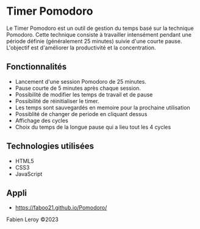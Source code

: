 # Timer Pomodoro

Le Timer Pomodoro est un outil de gestion du temps basé sur la technique Pomodoro. Cette technique consiste à travailler intensément pendant une période définie (généralement 25 minutes) suivie d'une courte pause. L'objectif est d'améliorer la productivité et la concentration.

## Fonctionnalités

- Lancement d'une session Pomodoro de 25 minutes.
- Pause courte de 5 minutes après chaque session.
- Possibilité de modifier les temps de travail et de pause
- Possibilité de réinitialiser le timer.
- Les temps sont sauvegardés en memoire pour la prochaine utilisation
- Possiblité de changer de periode en cliquant dessus
- Affichage des cycles
- Choix du temps de la longue pause qui a lieu tout les 4 cycles

## Technologies utilisées

- HTML5
- CSS3
- JavaScript

## Appli

- https://faboo21.github.io/Pomodoro/

Fabien Leroy ©2023
